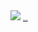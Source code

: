 <img src="https://imatsubu.jp/images/skina_bg_top.gif" />
<a href="http://www.kitchencabinetkings.com" title="kitchen cabinets" style="font-size:1px;">kitchen cabinets</a>


